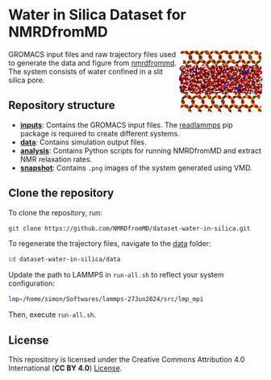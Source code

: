 Water in Silica Dataset for NMRDfromMD
======================================

<a href="webp">
  <img src="snapshot/silica.png" align="right" width="33%"/>
</a>

GROMACS input files and raw trajectory files used to generate the data
and figure from [nmrdfrommd](https://nmrdfrommd.github.io). The system
consists of water confined in a slit silica pore.

## Repository structure

- **[inputs](inputs)**: Contains the GROMACS input files. The [readlammps](https://github.com/simongravelle/read-lammps-data) pip package is required to create different systems.
- **[data](data)**: Contains simulation output files.
- **[analysis](analysis)**: Contains Python scripts for running NMRDfromMD
  and extract NMR relaxation rates.
- **[snapshot](snapshot)**: Contains ``.png`` images of the system generated
  using VMD.

## Clone the repository

To clone the repository, run:

```bash
git clone https://github.com/NMRDfromMD/dataset-water-in-silica.git
```

To regenerate the trajectory files, navigate to the [data](data) folder:
```bash
cd dataset-water-in-silica/data
```
Update the path to LAMMPS in ``run-all.sh`` to reflect your system
configuration:
```bash
lmp=/home/simon/Softwares/lammps-27Jun2024/src/lmp_mpi
```
Then, execute ``run-all.sh``.

## License

This repository is licensed under the Creative Commons Attribution 4.0
International (**CC BY 4.0**) [License](LICENSE).
